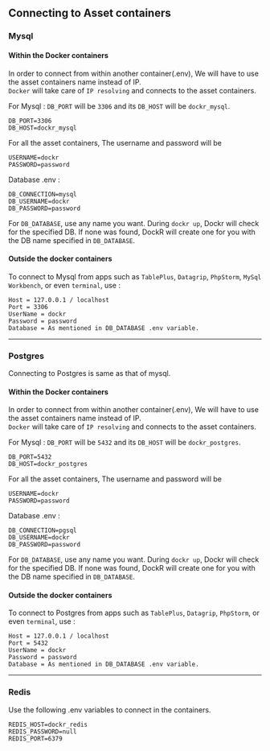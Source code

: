 ## Connecting to Asset containers

### Mysql

#### Within the Docker containers
In order to connect from within another container(.env), We will have to use the asset containers name instead of IP.
<br>
`Docker` will take care of `IP resolving` and connects to the asset containers.

For Mysql : `DB_PORT` will be `3306` and its `DB_HOST` will be `dockr_mysql`.
```
DB_PORT=3306
DB_HOST=dockr_mysql
```

For all the asset containers, The username and password will be
```
USERNAME=dockr
PASSWORD=password
```

Database .env :
```
DB_CONNECTION=mysql
DB_USERNAME=dockr
DB_PASSWORD=password
```

For `DB_DATABASE`, use any name you want.
During `dockr up`, Dockr will check for the specified DB. If none was found, DockR will create one for you with the DB name specified in `DB_DATABASE`.


#### Outside the docker containers
To connect to Mysql from apps such as `TablePlus`, `Datagrip`, `PhpStorm`, `MySql Workbench`, or even `terminal`, use :
```
Host = 127.0.0.1 / localhost
Port = 3306
UserName = dockr
Password = password
Database = As mentioned in DB_DATABASE .env variable.
```

--- 

### Postgres

Connecting to Postgres is same as that of mysql.

#### Within the Docker containers
In order to connect from within another container(.env), We will have to use the asset containers name instead of IP.
<br>
`Docker` will take care of `IP resolving` and connects to the asset containers.

For Mysql : `DB_PORT` will be `5432` and its `DB_HOST` will be `dockr_postgres`.
```
DB_PORT=5432
DB_HOST=dockr_postgres
```

For all the asset containers, The username and password will be
```
USERNAME=dockr
PASSWORD=password
```

Database .env :
```
DB_CONNECTION=pgsql
DB_USERNAME=dockr
DB_PASSWORD=password
```

For `DB_DATABASE`, use any name you want.
During `dockr up`, Dockr will check for the specified DB. If none was found, DockR will create one for you with the DB name specified in `DB_DATABASE`.


#### Outside the docker containers
To connect to Postgres from apps such as `TablePlus`, `Datagrip`, `PhpStorm`, or even `terminal`, use :
```
Host = 127.0.0.1 / localhost
Port = 5432
UserName = dockr
Password = password
Database = As mentioned in DB_DATABASE .env variable.
```

---

### Redis

Use the following .env variables to connect in the containers.
```
REDIS_HOST=dockr_redis
REDIS_PASSWORD=null
REDIS_PORT=6379
```

